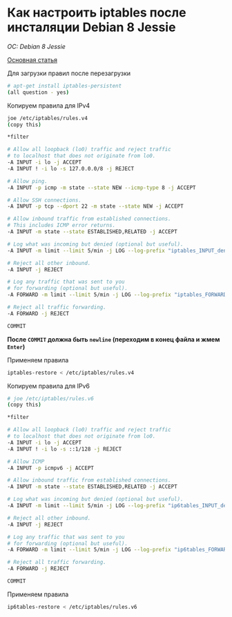 # Как настроить iptables после инсталяции Debian 8 Jessie
*OC: Debian 8 Jessie*

[Основная статья](https://nesterof.com/2017/04/26/setup-iptables-on-debian-8/)

Для загрузки правил после перезагрузки
```bash
# apt-get install iptables-persistent
(all question - yes)
```

Копируем правила для IPv4
```bash
joe /etc/iptables/rules.v4
(copy this)

*filter

# Allow all loopback (lo0) traffic and reject traffic
# to localhost that does not originate from lo0.
-A INPUT -i lo -j ACCEPT
-A INPUT ! -i lo -s 127.0.0.0/8 -j REJECT

# Allow ping.
-A INPUT -p icmp -m state --state NEW --icmp-type 8 -j ACCEPT

# Allow SSH connections.
-A INPUT -p tcp --dport 22 -m state --state NEW -j ACCEPT

# Allow inbound traffic from established connections.
# This includes ICMP error returns.
-A INPUT -m state --state ESTABLISHED,RELATED -j ACCEPT

# Log what was incoming but denied (optional but useful).
-A INPUT -m limit --limit 5/min -j LOG --log-prefix "iptables_INPUT_denied: " --log-level 7

# Reject all other inbound.
-A INPUT -j REJECT

# Log any traffic that was sent to you
# for forwarding (optional but useful).
-A FORWARD -m limit --limit 5/min -j LOG --log-prefix "iptables_FORWARD_denied: " --log-level 7

# Reject all traffic forwarding.
-A FORWARD -j REJECT

COMMIT
```

**После `COMMIT` должна быть `newline` (переходим в конец файла и жмем `Enter`)**

Применяем правила
```bash
iptables-restore < /etc/iptables/rules.v4
```

Копируем правила для IPv6
```bash
# joe /etc/iptables/rules.v6
(copy this)

*filter

# Allow all loopback (lo0) traffic and reject traffic
# to localhost that does not originate from lo0.
-A INPUT -i lo -j ACCEPT
-A INPUT ! -i lo -s ::1/128 -j REJECT

# Allow ICMP
-A INPUT -p icmpv6 -j ACCEPT

# Allow inbound traffic from established connections.
-A INPUT -m state --state ESTABLISHED,RELATED -j ACCEPT

# Log what was incoming but denied (optional but useful).
-A INPUT -m limit --limit 5/min -j LOG --log-prefix "ip6tables_INPUT_denied: " --log-level 7

# Reject all other inbound.
-A INPUT -j REJECT

# Log any traffic that was sent to you
# for forwarding (optional but useful).
-A FORWARD -m limit --limit 5/min -j LOG --log-prefix "ip6tables_FORWARD_denied: " --log-level 7

# Reject all traffic forwarding.
-A FORWARD -j REJECT

COMMIT
```
Применяем правила

```bash
ip6tables-restore < /etc/iptables/rules.v6
```

